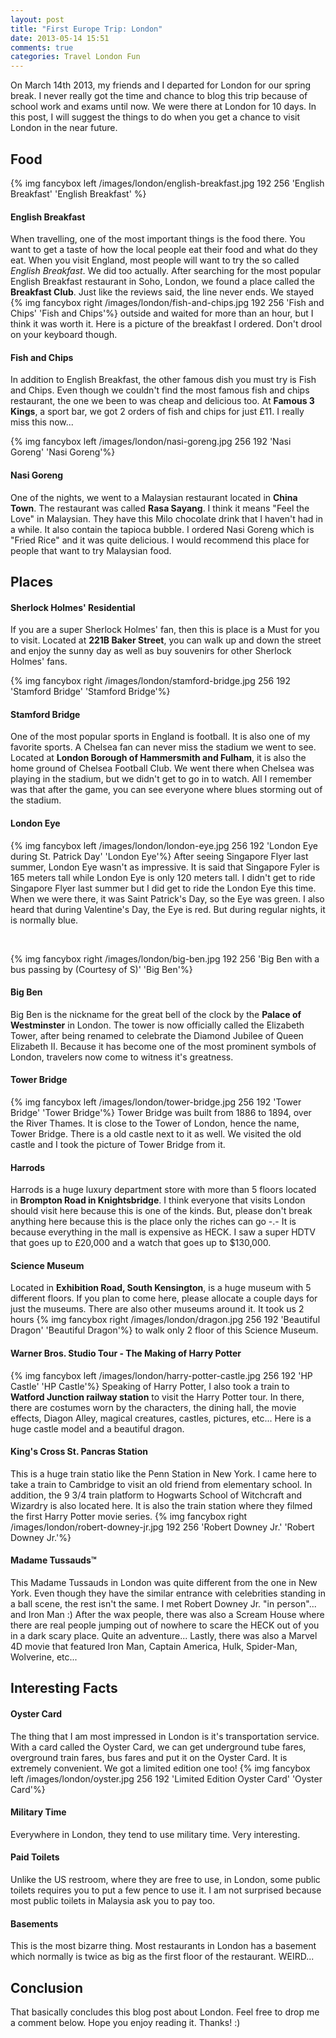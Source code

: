 ```yaml
---
layout: post
title: "First Europe Trip: London"
date: 2013-05-14 15:51
comments: true
categories: Travel London Fun
---
```


On March 14th 2013, my friends and I departed for London for our spring break.
I never really got the time and chance to blog this trip because of school work
and exams until now. We were there at London for 10 days. In this post, I will 
suggest the things to do when you get a chance to visit London in the near 
future.

## Food

{% img fancybox left /images/london/english-breakfast.jpg 192 256 'English Breakfast' 'English Breakfast' %}
#### English Breakfast
When travelling, one of the most important things is the food there. You want 
to get a taste of how the local people eat their food and what do they eat. 
When you visit England, most people will want to try the so called 
*English Breakfast*. We did too actually. After searching for the most popular 
English Breakfast restaurant in Soho, London, we found a place called the 
**Breakfast Club**. Just like the reviews said, the line never ends. We stayed 
{% img fancybox right /images/london/fish-and-chips.jpg 192 256 'Fish and Chips' 'Fish and Chips'%}
outside and waited for more than an hour, but I think it was worth it. Here is 
a picture of the breakfast I ordered. Don't drool on your keyboard though.

#### Fish and Chips
In addition to English Breakfast, the other famous dish you must try is Fish and
Chips. Even though we couldn't find the most famous fish and chips restaurant, 
the one we been to was cheap and delicious too. At **Famous 3 Kings**, a sport
bar, we got 2 orders of fish and chips for just £11. I really miss this now...

{% img fancybox left /images/london/nasi-goreng.jpg 256 192 'Nasi Goreng' 'Nasi Goreng'%}
#### Nasi Goreng
One of the nights, we went to a Malaysian restaurant located in **China Town**. 
The restaurant was called **Rasa Sayang**. I think it means "Feel the Love" in 
Malaysian. They have this Milo chocolate drink that I haven't had in a while. It
also contain the tapioca bubble. I ordered Nasi Goreng which is "Fried Rice" and
it was quite delicious. I would recommend this place for people that want to try
Malaysian food. 


## Places

#### Sherlock Holmes' Residential
If you are a super Sherlock Holmes' fan, then this is place is a Must for you to
visit. Located at **221B Baker Street**, you can walk up and down the street and
enjoy the sunny day as well as buy souvenirs for other Sherlock Holmes' fans. 

{% img fancybox right /images/london/stamford-bridge.jpg 256 192 'Stamford Bridge' 'Stamford Bridge'%}
#### Stamford Bridge
One of the most popular sports in England is football. It is also one of my
favorite sports. A Chelsea fan can never miss the stadium we
went to see. Located at **London Borough of Hammersmith and Fulham**, it is
also the home ground of Chelsea Football Club. We went there when Chelsea was
playing in the stadium, but we didn't get to go in to watch. All I remember 
was that after the game, you can see everyone where blues storming out of the
stadium.

#### London Eye
{% img fancybox left /images/london/london-eye.jpg 256 192 'London Eye during St. Patrick Day' 'London Eye'%}
After seeing Singapore Flyer last summer, London Eye wasn't as impressive. 
It is said that Singapore Fyler is 165 meters tall while London Eye is only 120 
meters tall. I didn't get to ride Singapore Flyer last summer but I did get to 
ride the London Eye this time. When we were there, it was Saint Patrick's Day, 
so the Eye was green. I also heard that during Valentine's Day, the Eye is red.
But during regular nights, it is normally blue. 

<br />

{% img fancybox right /images/london/big-ben.jpg 192 256 'Big Ben with a bus passing by (Courtesy of S)' 'Big Ben'%}
#### Big Ben
Big Ben is the nickname for the great bell of the clock by the 
**Palace of Westminster** in London. The tower is now officially called the 
Elizabeth Tower, after being renamed to celebrate the Diamond Jubilee of Queen 
Elizabeth II. Because it has become one of the most prominent symbols of 
London, travelers now come to witness it's greatness.

#### Tower Bridge
{% img fancybox left /images/london/tower-bridge.jpg 256 192 'Tower Bridge' 'Tower Bridge'%}
Tower Bridge was built from 1886 to 1894, over the River Thames. It is close to 
the Tower of London, hence the name, Tower Bridge. There is a old castle next to
it as well. We visited the old castle and I took the picture of Tower Bridge 
from it.


#### Harrods
Harrods is a huge luxury department store with more than 5 floors located in 
**Brompton Road in Knightsbridge**. I think everyone that
visits London should visit here because this is one of the kinds. But, please
don't break anything here because this is the place only 
the riches can go -.- It is because everything in the mall is expensive as HECK.
I saw a super HDTV that goes up to £20,000 and a watch that goes up to $130,000.


#### Science Museum
Located in **Exhibition Road, South Kensington**, is a huge museum with 5 
different floors. If you plan to come here, please allocate a couple days for 
just the museums. There are also other museums around it. It took us 2 hours 
{% img fancybox right /images/london/dragon.jpg 256 192 'Beautiful Dragon' 'Beautiful Dragon'%}
to walk only 2 floor of this Science Museum.

#### Warner Bros. Studio Tour - The Making of Harry Potter
{% img fancybox left /images/london/harry-potter-castle.jpg 256 192 'HP Castle' 'HP Castle'%}
Speaking of Harry Potter, I also took a train to 
**Watford Junction railway station** to visit the Harry Potter tour.
In there, there are costumes worn by the characters, the dining hall, the movie
effects, Diagon Alley, magical creatures, castles, pictures, etc... Here is a
huge castle model and a beautiful dragon.

#### King's Cross St. Pancras Station
This is a huge train statio like the Penn Station in New York. I came here to 
take a train to Cambridge to visit an old friend from elementary school. In
addition, the 9 3/4 train platform to Hogwarts School of Witchcraft and Wizardry
is also located here. It is also the train station where they filmed the first 
Harry Potter movie series. 
{% img fancybox right /images/london/robert-downey-jr.jpg 192 256 'Robert Downey Jr.' 'Robert Downey Jr.'%}


#### Madame Tussauds™
This Madame Tussauds in London was quite different from the one in New York. 
Even though they have the similar entrance with celebrities standing in a ball 
scene, the rest isn't the same. I met Robert Downey Jr. "in person"... 
and Iron Man :) After the wax people, there was also a 
Scream House where there are real people 
jumping out of nowhere to scare the HECK out of you in a dark scary place. 
Quite an adventure... Lastly, there was also a Marvel 4D movie that featured
Iron Man, Captain America, Hulk, Spider-Man, Wolverine, etc...



## Interesting Facts
#### Oyster Card
The thing that I am most impressed in London is it's transportation service. 
With a card called the Oyster Card, we can get underground tube fares,
overground train fares, bus fares and put it on the Oyster Card. It is extremely
convenient. We got a limited edition one too!
{% img fancybox left /images/london/oyster.jpg 256 192 'Limited Edition Oyster Card' 'Oyster Card'%}

#### Military Time
Everywhere in London, they tend to use military time. Very interesting. 

#### Paid Toilets
Unlike the US restroom, where they are free to use, in London, some public 
toilets requires you to put a few pence to use it. I am not surprised because 
most public toilets in Malaysia ask you to pay too. 

#### Basements
This is the most bizarre thing. Most restaurants in London has a basement
which normally is twice as big as the first floor of the restaurant. WEIRD...

## Conclusion
That basically concludes this blog post about London. Feel free to drop me a 
comment below. Hope you enjoy reading it. Thanks! :)
